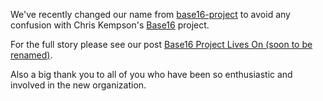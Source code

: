 We've recently changed our name from [base16-project](https://github.com/base16-project) to avoid any confusion with Chris Kempson's [Base16](https://github.com/chriskempson/base16) project.

For the full story please see our post [Base16 Project Lives On (soon to be renamed)](https://github.com/base16-project/base16/issues/51).

Also a big thank you to all of you who have been so enthusiastic and involved in the new organization.
